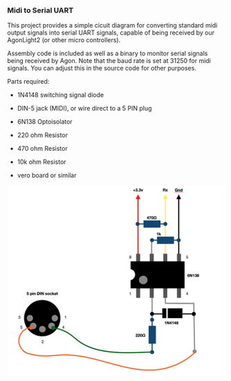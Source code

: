 ### Midi to Serial UART

This project provides a simple cicuit diagram for converting standard midi output signals into serial UART signals, capable of being received by our AgonLight2 (or other micro controllers).

Assembly code is included as well as a binary to monitor serial signals being received by Agon. Note that the baud rate is set at 31250 for midi signals. You can adjust this in the source code for other purposes.

Parts required:

- 1N4148 switching signal diode 		

- DIN-5 jack (MIDI), or wire direct to a 5 PIN plug 	

- 6N138 Optoisolator

- 220 ohm Resistor 		

- 470 ohm Resistor 		

- 10k ohm Resistor 	

- vero board or similar


![](./midicircuit.png)
